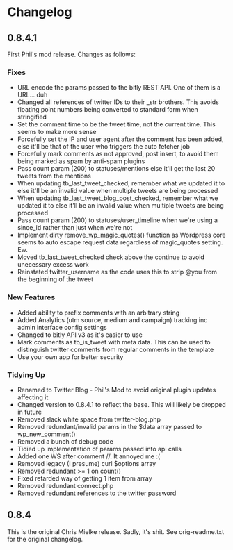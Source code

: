 Changelog
=========

0.8.4.1
-------

First Phil's mod release. Changes as follows:

### Fixes ###

* URL encode the params passed to the bitly REST API. One of them is a URL... duh
* Changed all references of twitter IDs to their _str brothers. This avoids floating point numbers being converted to standard form when stringified
* Set the comment time to be the tweet time, not the current time. This seems to make more sense
* Forcefully set the IP and user agent after the comment has been added, else it'll be that of the user who triggers the auto fetcher job
* Forcefully mark comments as not approved, post insert, to avoid them being marked as spam by anti-spam plugins
* Pass count param (200) to statuses/mentions else it'll get the last 20 tweets from the mentions
* When updating tb_last_tweet_checked, remember what we updated it to else it'll be an invalid value when multiple tweets are being processed
* When updating tb_last_tweet_blog_post_checked, remember what we updated it to else it'll be an invalid value when multiple tweets are being processed
* Pass count param (200) to statuses/user_timeline when we're using a since_id rather than just when we're not
* Implement dirty remove_wp_magic_quotes() function as Wordpress core seems to auto escape request data regardless of magic_quotes setting. Ew.
* Moved tb_last_tweet_checked check above the continue to avoid unecessary excess work
* Reinstated twitter_username as the code uses this to strip @you from the beginning of the tweet

### New Features ###

* Added ability to prefix comments with an arbitrary string
* Added Analytics (utm source, medium and campaign) tracking inc admin interface config settings
* Changed to bitly API v3 as it's easier to use
* Mark comments as tb_is_tweet with meta data. This can be used to distinguish twitter comments from regular comments in the template
* Use your own app for better security

### Tidying Up ###

* Renamed to Twitter Blog - Phil's Mod to avoid original plugin updates affecting it
* Changed version to 0.8.4.1 to reflect the base. This will likely be dropped in future
* Removed slack white space from twitter-blog.php
* Removed redundant/invalid params in the $data array passed to wp_new_comment()
* Removed a bunch of debug code
* Tidied up implementation of params passed into api calls
* Added one WS after comment //. It annoyed me :(
* Removed legacy (I presume) curl $options array
* Removed redundant >= 1 on count()
* Fixed retarded way of getting 1 item from array
* Removed redundant connect.php
* Removed redundant references to the twitter password

0.8.4
-----

This is the original Chris Mielke release. Sadly, it's shit. See orig-readme.txt for the original changelog.
